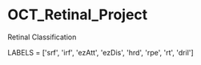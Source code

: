 # OCT_Retinal_Project
Retinal Classification

LABELS = ['srf', 'irf', 'ezAtt', 'ezDis', 'hrd', 'rpe', 'rt', 'dril']
